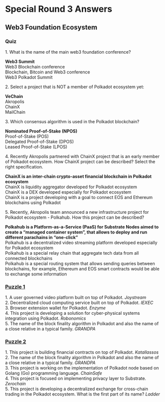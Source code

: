 ﻿# Special Round 3 Answers

## Web3 Foundation Ecosystem

### Quiz

1\. What is the name of the main web3 foundation conference?

**Web3 Summit**<br/>
Web3 Blockchain conference<br/>
Blockchain, Bitcoin and Web3 conference<br/>
Web3 Polkadot Summit<br/>

2\. Select a project that is NOT a member of Polkadot ecosystem yet:

**VeChain**<br/>
Akropolis<br/>
ChainX<br/>
MailChain<br/>

3\. Which consensus algorithm is used in the Polkadot blockchain?

**Nominated Proof-of-Stake (NPOS)**<br/>
Proof-of-Stake (POS)<br/>
Delegated Proof-of-Stake (DPOS)<br/>
Leased Proof-of-Stake (LPOS)<br/>

4\. Recently Akropolis partnered with ChainX project that is an early member of Polkadot ecosystem. How ChainX project can be described? Select the right specification.

**ChainX is an inter-chain crypto-asset financial blockchain in Polkadot ecosystem**<br/>
ChainX is liquidity aggregator developed for Polkadot ecosystem<br/>
ChainX is a DEX developed especially for Polkadot ecosystem<br/>
ChainX is a project developing with a goal to connect EOS and Ethereum blockchains using Polkadot<br/>

5\. Recently, Akropolis team announced a new infrastructure project for Polkadot ecosystem - Polkahub. How this project can be described?

**Polkahub is a Platform-as-a-Service (PaaS) for Substrate Nodes aimed to create a “managed container system”, that allows to deploy and run different parachains in “one-click”**<br/>
Polkahub is a decentralized video streaming platform developed especially for Polkadot ecosystem<br/>
Polkahub is a special relay chain that aggregate tech data from all connected blockchains<br/>
Polkahub is a special routing system that allows sending queries between blockchains, for example, Ethereum and EOS smart contracts would be able to exchange some information<br/>

### [Puzzle 1]()

1\. A user governed video platform built on top of Polkadot. *Joystream*<br/>
2\. Decentralized cloud computing service built on top of Polkadot. *IEXEC*<br/>
3\. Browser extension wallet for Polkadot. *Enzyme*<br/>
4\. This project is developing a solution for cyber-physical systems integration using Polkadot. *Robonomics*<br/>
5\. The name of the block finality algorithm in Polkadot and also the name of a close relative in a typical family. *GRANDPA*<br/>

### [Puzzle 2]()

1\. This project is building financial contracts on top of Polkadot. *Katallassos*<br/>
2\. The name of the block finality algorithm in Polkadot and also the name of a close relative in a typical family. *GRANDPA*<br/>
3\. This project is working on the implementation of Polkadot node based on Golang (Go) programming language. *ChainSafe*<br/>
4\. This project is focused on implementing privacy layer to Substrate. *Zerochain*<br/>
5\. This project is developing a decentralized exchange for cross-chain trading in the Polkadot ecosystem. What is the first part of its name? *Ladder*<br/>